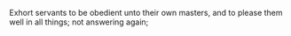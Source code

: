 Exhort servants to be obedient unto their own masters, and to please them well in all things; not answering again;
